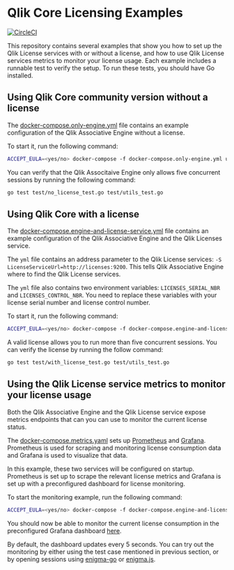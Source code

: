 # Qlik Core Licensing Examples

[![CircleCI](https://circleci.com/gh/qlik-oss/core-using-licenses.svg?style=shield)](https://circleci.com/gh/qlik-oss/core-using-licenses)

This repository contains several examples that show you how to set up the Qlik License services with or without a license, and how to use Qlik License services metrics to monitor your license usage. Each example includes a runnable test to verify the setup. To run these tests, you should have Go installed.

## Using Qlik Core community version without a license

The [docker-compose.only-engine.yml](./docker-compose.only-engine) file contains an example configuration of the Qlik Associative Engine without a license.

To start it, run the following command:

```bash
ACCEPT_EULA=<yes/no> docker-compose -f docker-compose.only-engine.yml up -d
```

You can verify that the Qlik Associtaive Engine only allows five concurrent sessions by running the following command:

```bash
go test test/no_license_test.go test/utils_test.go
```

## Using Qlik Core with a license

The [docker-compose.engine-and-license-service.yml](./docker-compose.engine-and-license-service.yml) file contains an example configuration of the Qlik Associative Engine and the Qlik Licenses service.

The `yml` file contains an address parameter to the Qlik License services: `-S LicenseServiceUrl=http://licenses:9200`. This tells Qlik Associative Engine where to find the Qlik License services.

The `yml` file also contains two environment variables: `LICENSES_SERIAL_NBR` and `LICENSES_CONTROL_NBR`. You need to replace these variables with your license serial number and license control number.

To start it, run the following command:

```bash
ACCEPT_EULA=<yes/no> docker-compose -f docker-compose.engine-and-license-service.yml up -d
```

A valid license allows you to run more than five concurrent sessions. You can verify the license by running the follow command:

```bash
go test test/with_license_test.go test/utils_test.go
```

## Using the Qlik License service metrics to monitor your license usage

Both the Qlik Associative Engine and the Qlik License service expose metrics endpoints that can you can use to monitor the current license status.

The [docker-compose.metrics.yaml](./docker-compose.metrics.yml) sets up [Prometheus](https://prometheus.io/) and [Grafana](https://grafana.com/). Prometheus is used for scraping and monitoring license consumption data and Grafana is used to visualize that data.

In this example, these two services will be configured on startup. Prometheus is set up to scrape the relevant license metrics and Grafana is set up with a preconfigured dashboard for license monitoring.

To start the monitoring example, run the following command:

```bash
ACCEPT_EULA=<yes/no> docker-compose -f docker-compose.engine-and-license-service.yml -f docker-compose.metrics.yml up -d
```

You should now be able to monitor the current license consumption in the preconfigured Grafana dashboard [here](http://localhost:3000/d/license_monitoring/qlik-core-licensing-monitoring?refresh=5s&orgId=1).

By default, the dashboard updates every 5 seconds. You can try out the monitoring by either using the test case mentioned in previous section, or by opening sessions using [enigma-go](https://github.com/qlik-oss/enigma-go) or [enigma.js](https://github.com/qlik-oss/enigma.js).

